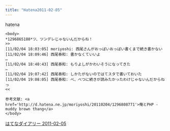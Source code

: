 ```yaml
---
title: "Hatena2011-02-05"
---
```


hatena

```
<body>
*1296865180*ツ、ツンデレじゃないんだからね！
>>
[11/02/04 18:03:05] moriyoshi: 西尾さんがおっぱいおっぱい書くまで続き書かない
[11/02/04 18:09:46] 西尾泰和: 書かなくていいよ
…
[11/02/04 18:40:43] 西尾泰和: もりよしがかわいそうになってきた
…
[11/02/04 19:07:42] 西尾泰和: しかたがないのではてスタで書いておいた
[11/02/04 19:08:05] 西尾泰和: べ、べつに続きが読みたかったわけじゃないんだからねっ
<<

参考文献: <a href='http://d.hatena.ne.jp/moriyoshi/20110204/1296808771'>俺とPHP - muddy brown thang</a>
</body>
```


[はてなダイアリー 2011-02-05](https://nishiohirokazu.hatenadiary.org/archive/2011/02/05)